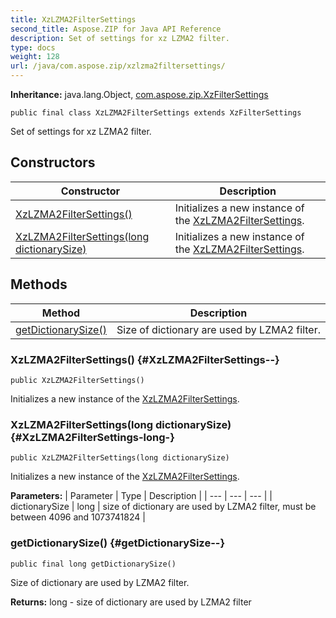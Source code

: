 ```yaml
---
title: XzLZMA2FilterSettings
second_title: Aspose.ZIP for Java API Reference
description: Set of settings for xz LZMA2 filter.
type: docs
weight: 128
url: /java/com.aspose.zip/xzlzma2filtersettings/
---
```


**Inheritance:**
java.lang.Object, [com.aspose.zip.XzFilterSettings](../../com.aspose.zip/xzfiltersettings)
```
public final class XzLZMA2FilterSettings extends XzFilterSettings
```

Set of settings for xz LZMA2 filter.
## Constructors

| Constructor | Description |
| --- | --- |
| [XzLZMA2FilterSettings()](#XzLZMA2FilterSettings--) | Initializes a new instance of the [XzLZMA2FilterSettings](../../com.aspose.zip/xzlzma2filtersettings). |
| [XzLZMA2FilterSettings(long dictionarySize)](#XzLZMA2FilterSettings-long-) | Initializes a new instance of the [XzLZMA2FilterSettings](../../com.aspose.zip/xzlzma2filtersettings). |
## Methods

| Method | Description |
| --- | --- |
| [getDictionarySize()](#getDictionarySize--) | Size of dictionary are used by LZMA2 filter. |
### XzLZMA2FilterSettings() {#XzLZMA2FilterSettings--}
```
public XzLZMA2FilterSettings()
```


Initializes a new instance of the [XzLZMA2FilterSettings](../../com.aspose.zip/xzlzma2filtersettings).

### XzLZMA2FilterSettings(long dictionarySize) {#XzLZMA2FilterSettings-long-}
```
public XzLZMA2FilterSettings(long dictionarySize)
```


Initializes a new instance of the [XzLZMA2FilterSettings](../../com.aspose.zip/xzlzma2filtersettings).

**Parameters:**
| Parameter | Type | Description |
| --- | --- | --- |
| dictionarySize | long | size of dictionary are used by LZMA2 filter, must be between 4096 and 1073741824 |

### getDictionarySize() {#getDictionarySize--}
```
public final long getDictionarySize()
```


Size of dictionary are used by LZMA2 filter.

**Returns:**
long - size of dictionary are used by LZMA2 filter
